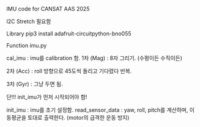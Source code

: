 IMU code for CANSAT AAS 2025

I2C Stretch 필요함

Library
pip3 install adafruit-circuitpython-bno055

Function
imu.py

cal_imu : imu를 calibration 함.
1차 (Mag) : 8자 그리기. (수평이든 수직이든)

2차 (Acc) : roll 방향으로 45도씩 돌리고 기다렸다 반복.

3차 (Gyr) : 그냥 두면 됨.

단!!! init_imu가 먼저 시작되어야 함!

init_imu : imu를 초기 설정함.
read_sensor_data : yaw, roll, pitch를 계산하며, 이동평균을 토대로 출력한다. (motor의 급격한 운동 방지)
